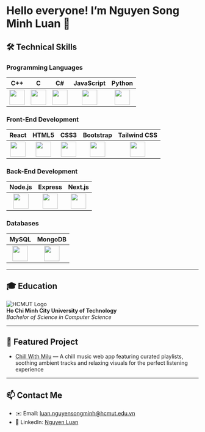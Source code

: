 # Hello everyone! I’m Nguyen Song Minh Luan 👋

## 🛠 Technical Skills

### Programming Languages

| C++ | C | C# | JavaScript | Python |
| :-: | :-: | :-: | :-: | :-: |
| <img src="https://cdn.jsdelivr.net/gh/devicons/devicon/icons/cplusplus/cplusplus-original.svg" width="40"/> | <img src="https://cdn.jsdelivr.net/gh/devicons/devicon/icons/c/c-original.svg" width="40"/> | <img src="https://cdn.jsdelivr.net/gh/devicons/devicon/icons/csharp/csharp-original.svg" width="40"/> | <img src="https://cdn.jsdelivr.net/gh/devicons/devicon/icons/javascript/javascript-original.svg" width="40"/> | <img src="https://cdn.jsdelivr.net/gh/devicons/devicon/icons/python/python-original.svg" width="40"/> |

### Front-End Development

| React | HTML5 | CSS3 | Bootstrap | Tailwind CSS |
| :-: | :-: | :-: | :-: | :-: |
| <img src="https://cdn.jsdelivr.net/gh/devicons/devicon/icons/react/react-original.svg" width="40"/> | <img src="https://cdn.jsdelivr.net/gh/devicons/devicon/icons/html5/html5-original.svg" width="40"/> | <img src="https://cdn.jsdelivr.net/gh/devicons/devicon/icons/css3/css3-original.svg" width="40"/> | <img src="https://cdn.jsdelivr.net/gh/devicons/devicon/icons/bootstrap/bootstrap-plain.svg" width="40"/> | <img src="https://w7.pngwing.com/pngs/293/485/png-transparent-tailwind-css-hd-logo.png" width="40"/> |

### Back-End Development

| Node.js | Express | Next.js |
| :-: | :-: | :-: |
| <img src="https://cdn.jsdelivr.net/gh/devicons/devicon/icons/nodejs/nodejs-original.svg" width="40"/> | <img src="https://cdn.jsdelivr.net/gh/devicons/devicon/icons/express/express-original.svg" width="40"/> | <img src="https://cdn.jsdelivr.net/gh/devicons/devicon/icons/nextjs/nextjs-original.svg" width="40"/> |

### Databases

| MySQL | MongoDB |
| :-: | :-: |
| <img src="https://www.citypng.com/public/uploads/preview/hd-mysql-logo-transparent-background-701751694771788209ydqoapx.png" width="40"/> | <img src="https://cdn.jsdelivr.net/gh/devicons/devicon/icons/mongodb/mongodb-original.svg" width="40"/> |

---

## 🎓 Education

![HCMUT Logo](https://hcmut.edu.vn/img/nhanDienThuongHieu/01_logobachkhoatoi.png)  
**Ho Chi Minh City University of Technology**  
_Bachelor of Science in Computer Science_

---

## 🔭 Featured Project

- [Chill With Milu](https://chillwithmilu.netlify.app/) — A chill music web app featuring curated playlists, soothing ambient tracks and relaxing visuals for the perfect listening experience

---

## 📫 Contact Me

- ✉️ Email: luan.nguyensongminh@hcmut.edu.vn  
- 🔗 LinkedIn: [Nguyen Luan](https://www.linkedin.com/in/nguyen-luan-10b670334/)  
